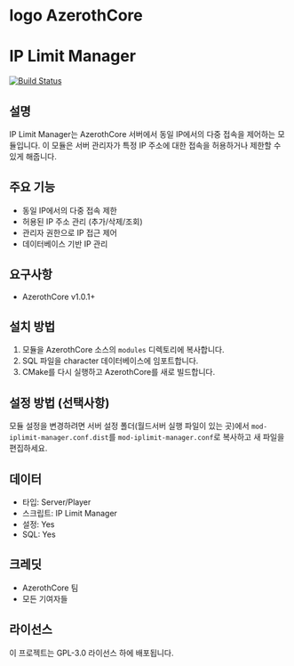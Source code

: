 # logo AzerothCore

# IP Limit Manager

[![Build Status](https://github.com/azerothcore/mod-iplimit-manager/workflows/core-build/badge.svg?branch=master&event=push)](https://github.com/azerothcore/mod-iplimit-manager)

## 설명
IP Limit Manager는 AzerothCore 서버에서 동일 IP에서의 다중 접속을 제어하는 모듈입니다. 이 모듈은 서버 관리자가 특정 IP 주소에 대한 접속을 허용하거나 제한할 수 있게 해줍니다.

## 주요 기능
- 동일 IP에서의 다중 접속 제한
- 허용된 IP 주소 관리 (추가/삭제/조회)
- 관리자 권한으로 IP 접근 제어
- 데이터베이스 기반 IP 관리

## 요구사항
- AzerothCore v1.0.1+

## 설치 방법

1. 모듈을 AzerothCore 소스의 `modules` 디렉토리에 복사합니다.
2. SQL 파일을 character 데이터베이스에 임포트합니다.
3. CMake를 다시 실행하고 AzerothCore를 새로 빌드합니다.

## 설정 방법 (선택사항)

모듈 설정을 변경하려면 서버 설정 폴더(월드서버 실행 파일이 있는 곳)에서 `mod-iplimit-manager.conf.dist`를 `mod-iplimit-manager.conf`로 복사하고 새 파일을 편집하세요.

## 데이터
- 타입: Server/Player
- 스크립트: IP Limit Manager
- 설정: Yes
- SQL: Yes

## 크레딧
- AzerothCore 팀
- 모든 기여자들

## 라이선스
이 프로젝트는 GPL-3.0 라이선스 하에 배포됩니다.
